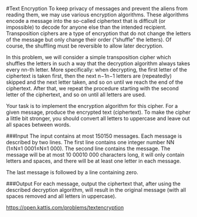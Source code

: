 #Text Encryption
To keep privacy of messages and prevent the aliens from reading them, we may use various encryption algorithms. These algorithms encode a message into the so-called ciphertext that is difficult (or impossible) to decode for anyone else than the intended recipient. Transposition ciphers are a type of encryption that do not change the letters of the message but only change their order (“shuffle” the letters). Of course, the shuffling must be reversible to allow later decryption.

In this problem, we will consider a simple transposition cipher which shuffles the letters in such a way that the decryption algorithm always takes every nn-th letter. More specifically: when decrypting, the first letter of the ciphertext is taken first, then the next n−1n−1 letters are (repeatedly) skipped and the next letter taken, and so on until we reach the end of the ciphertext. After that, we repeat the procedure starting with the second letter of the ciphertext, and so on until all letters are used.

Your task is to implement the encryption algorithm for this cipher. For a given message, produce the encrypted text (ciphertext). To make the cipher a little bit stronger, you should convert all letters to uppercase and leave out all spaces between words.

###Input
The input contains at most 150150 messages. Each message is described by two lines. The first line contains one integer number NN (1≤N≤1 0001≤N≤1 000). The second line contains the message. The message will be at most 10 00010 000 characters long, it will only contain letters and spaces, and there will be at least one letter in each message.

The last message is followed by a line containing zero.

###Output
For each message, output the ciphertext that, after using the described decryption algorithm, will result in the original message (with all spaces removed and all letters in uppercase).

https://open.kattis.com/problems/textencryption